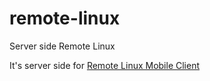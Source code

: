 # remote-linux
Server side Remote Linux

It's server side for [Remote Linux Mobile Client](https://github.com/nnaisur/remote-linux-mobile-client)
